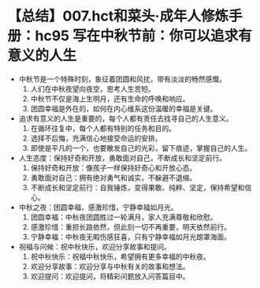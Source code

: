 # 【总结】007.hct和菜头·成年人修炼手册：hc95 写在中秋节前：你可以追求有意义的人生

-   中秋节是一个特殊时刻，象征着团圆和风扰，带有淡淡的畅然感慨。
    1.  人们在中秋夜望向夜空，思考人生苦短。
    2.  中秋节不仅是海上生明月，还有生命的呼唤和响应。
    3.  团圆幸福是外在的，如何在内心维系这份温暖的幸福是关键。
-   追求有意义的人生是重要的，每个人都有责任去找寻自己的人生意义。
    1.  在循环往复中，每个人都有特别的任务和目的。
    2.  选择不后悔，充满信心地接受命运的安排。
    3.  即使是平凡的一个，也要散发自己的光彩，留下痕迹，掌握自己的人生。
-   人生态度：保持好奇和开放，勇敢面对自己，不断成长和坚定前行。
    1.  保持好奇和开放：像孩子一样保持好奇心和开放心态。
    2.  勇敢面对自己：拥有绝对勇气和诚实，不躲避不退缩。
    3.  不断成长和坚定前行：自我锤炼，变得果敢、纯粹、坚定，保持希望和信心。
-   中秋之夜：团圆幸福，感激珍惜，宁静幸福如月光。
    1.  团圆幸福：中秋夜团圆胜过一轮满月，家人充满尊敬和欣慰。
    2.  感激珍惜：重担长路依然，但此刻一切不再重要，明天依然前行。
    3.  宁静幸福：中秋夜无暇伤感狂喜，只有宁静幸福如月光朗罩海面。
-   祝福与问候：祝中秋快乐，欢迎分享故事和提问。
    1.  祝中秋快乐：祝福中秋快乐，希望拥有更多幸福的中秋夜。
    2.  欢迎分享故事：欢迎分享与中秋有关的故事和想法。
    3.  欢迎提问：欢迎提问，将精彩问题放入问答篇目中。